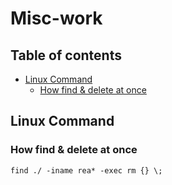 # Misc-work
## Table of contents
- [Linux Command](#linux-command)
    - [How find & delete at once](#find-delete)



## Linux Command <a name="linux-command"></a>
### How find & delete at once <a name="find-delete"></a>
    find ./ -iname rea* -exec rm {} \;
